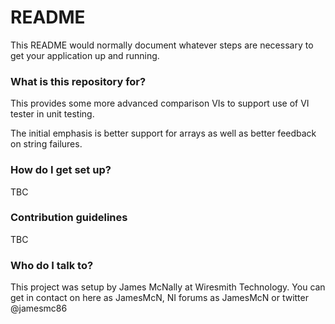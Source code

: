 # README #

This README would normally document whatever steps are necessary to get your application up and running.

### What is this repository for? ###

This provides some more advanced comparison VIs to support use of VI tester in unit testing.

The initial emphasis is better support for arrays as well as better feedback on string failures.

### How do I get set up? ###

TBC

### Contribution guidelines ###

TBC

### Who do I talk to? ###

This project was setup by James McNally at Wiresmith Technology. You can get in contact on here as JamesMcN, NI forums as JamesMcN or twitter @jamesmc86